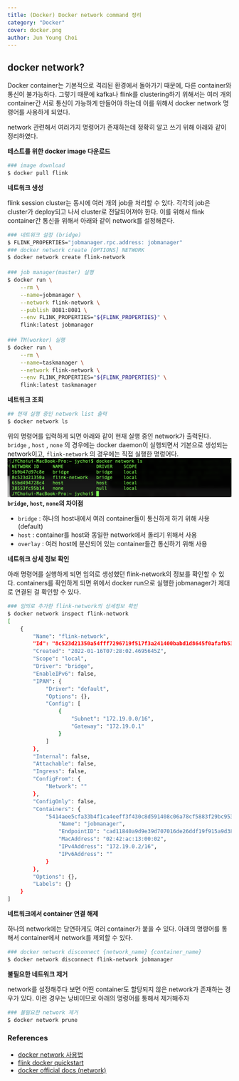 ```yaml
---
title: (Docker) Docker network command 정리
category: "Docker"
cover: docker.png
author: Jun Young Choi
---
```


## docker network?

Docker container는 기본적으로 격리된 환경에서 돌아가기 때문에, 다른 container와 통신이 불가능하다. 그렇기 때문에 kafka나 flink를 clustering하기 위해서는 여러 개의
container간 서로 통신이 가능하게 만들어야 하는데 이를 위해서 docker network 명령어를 사용하게 되었다.

network 관련해서 여러가지 명령어가 존재하는데 정확히 알고 쓰기 위해 아래와 같이 정리하였다.

**테스트를 위한 docker image 다운로드**

```bash
### image download
$ docker pull flink
```

**네트워크 생성**

flink session cluster는 동시에 여러 개의 job을 처리할 수 있다. 각각의 job은 cluster가 deploy되고 나서 cluster로 전달되어져야 한다. 이를 위해서 flink
container간 통신을 위해서 아래와 같이 network를 설정해준다.

```bash
### 네트워크 설정 (bridge)
$ FLINK_PROPERTIES="jobmanager.rpc.address: jobmanager"
### docker network create [OPTIONS] NETWORK
$ docker network create flink-network

### job manager(master) 실행
$ docker run \
    --rm \
    --name=jobmanager \
    --network flink-network \
    --publish 8081:8081 \
    --env FLINK_PROPERTIES="${FLINK_PROPERTIES}" \
    flink:latest jobmanager

### TM(worker) 실행
$ docker run \
    --rm \
    --name=taskmanager \
    --network flink-network \
    --env FLINK_PROPERTIES="${FLINK_PROPERTIES}" \
    flink:latest taskmanager
```

**네트워크 조회**

```bash
## 현재 실행 중인 network list 출력
$ docker network ls
```

위의 명령어를 입력하게 되면 아래와 같이 현재 실행 중인 network가 출력된다. `bridge` , `host` , `none` 의 경우에는 docker daemon이 실행되면서 기본으로 생성되는
network이고, `flink-network` 의 경우에는 직접 실행한 명렁어다.
![network list](docker_cmd_1.png)
**`bridge`, `host`, `none`의 차이점**

- `bridge` : 하나의 host내에서 여러 container들이 통신하게 하기 위해 사용 (default)
- `host` :  container를 host와 동일한 network에서 돌리기 위해서 사용
- `overlay` : 여러 host에 분산되어 있는 container들간 통신하기 위해 사용

**네트워크 상세 정보 확인**

아래 명령어를 실행하게 되면 임의로 생성했던 flink-network의 정보를 확인할 수 있다. containers를 확인하게 되면 위에서 docker run으로 실행한 jobmanager가 제대로 연결된 걸 확인할
수 있다.

```bash
### 임의로 추가한 flink-network의 상세정보 확인
$ docker network inspect flink-network
[
    {
        "Name": "flink-network",
        "Id": "8c523d21350a54fff7296719f517f3a241400babd1d8645f0afafb536a07a6a3",
        "Created": "2022-01-16T07:28:02.4695645Z",
        "Scope": "local",
        "Driver": "bridge",
        "EnableIPv6": false,
        "IPAM": {
            "Driver": "default",
            "Options": {},
            "Config": [
                {
                    "Subnet": "172.19.0.0/16",
                    "Gateway": "172.19.0.1"
                }
            ]
        },
        "Internal": false,
        "Attachable": false,
        "Ingress": false,
        "ConfigFrom": {
            "Network": ""
        },
        "ConfigOnly": false,
        "Containers": {
            "5414aee5cfa33b4f1ca4eeff3f430c8d591408c06a78cf5883f29bc953b418af": {
                "Name": "jobmanager",
                "EndpointID": "cad11840a9d9e39d707016de26ddf19f915a9d38136f614101f8c63f51d70d52",
                "MacAddress": "02:42:ac:13:00:02",
                "IPv4Address": "172.19.0.2/16",
                "IPv6Address": ""
            }
        },
        "Options": {},
        "Labels": {}
    }
]
```

**네트워크에서 container 연결 해제**

하나의 network에는 당연하게도 여러 container가 붙을 수 있다. 아래의 명령어를 통해서 container에서 network를 제외할 수 있다.

```bash
### docker network disconnect {network_name} {container_name}
$ docker network disconnect flink-network jobmanager
```

**불필요한 네트워크 제거**

network를 설정해주다 보면 어떤 container도 할당되지 않은 network가 존재하는 경우가 있다. 이런 경우는 낭비이므로 아래의 명령어를 통해서 제거해주자

```bash
### 불필요한 network 제거
$ docker network prune
```

### References

- [docker network 사용법](https://www.daleseo.com/docker-networks/)
- [flink docker quickstart](https://nightlies.apache.org/flink/flink-docs-master/docs/deployment/resource-providers/standalone/docker/)
- [docker official docs (network)](https://docs.docker.com/engine/reference/commandline/network/)
